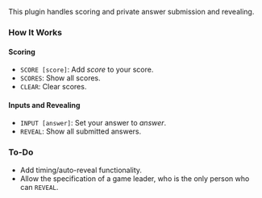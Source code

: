 This plugin handles scoring and private answer submission and revealing.

### How It Works

#### Scoring

* `SCORE [score]`: Add _score_ to your score.
* `SCORES`: Show all scores.
* `CLEAR`: Clear scores.

#### Inputs and Revealing

* `INPUT [answer]`: Set your answer to _answer_.
* `REVEAL`: Show all submitted answers.

### To-Do

* Add timing/auto-reveal functionality.
* Allow the specification of a game leader, who is the only person who can `REVEAL`.
